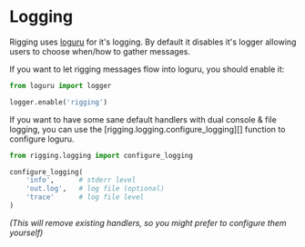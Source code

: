 # Logging

Rigging uses [loguru](https://loguru.readthedocs.io/) for it's logging. By default it disables it's logger allowing users to choose when/how to gather messages.

If you want to let rigging messages flow into loguru, you should enable it:

```py
from loguru import logger

logger.enable('rigging')
```

If you want to have some sane default handlers with dual console & file logging,
you can use the [rigging.logging.configure_logging][] function to configure loguru. 

```py
from rigging.logging import configure_logging

configure_logging(
    'info',      # stderr level
    'out.log',   # log file (optional)
    'trace'      # log file level
)
```
*(This will remove existing handlers, so you might prefer to configure them yourself)*
